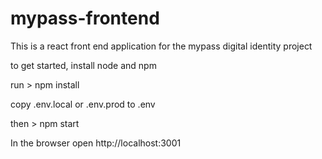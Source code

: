 # mypass-frontend

This is a react front end application for the mypass digital identity project

to get started, install node and npm

run > npm install

copy .env.local or .env.prod to .env

then > npm start

In the browser open http://localhost:3001
